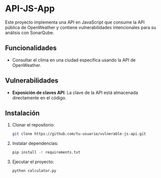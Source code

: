 # API-JS-App

Este proyecto implementa una API en JavaScript que consume la API pública de OpenWeather y contiene vulnerabilidades intencionales para su análisis con SonarQube.

## Funcionalidades
- Consultar el clima en una ciudad específica usando la API de OpenWeather.

## Vulnerabilidades
- **Exposición de claves API**: La clave de la API está almacenada directamente en el código.

## Instalación
1. Clonar el repositorio:
   ```bash
   git clone https://github.com/tu-usuario/vulnerable-js-api.git
2. Instalar dependencias:
   ```bash
   pip install -r requirements.txt
3. Ejecutar el proyecto:
   ```bash
   python calculator.py
